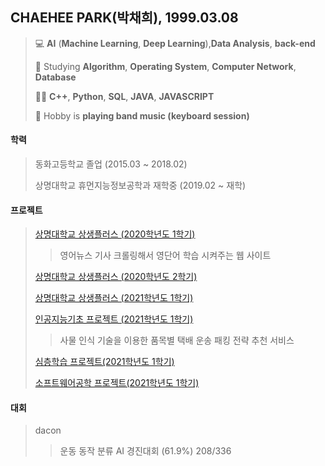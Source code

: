 ## CHAEHEE PARK(박채희), 1999.03.08
> 💻 **AI** (**Machine Learning**, **Deep Learning**),**Data Analysis**, **back-end**
> 
> 📝 Studying **Algorithm**, **Operating System**, **Computer Network**, **Database**
> 
> 👩‍💻 **C++**, **Python**, **SQL**, **JAVA**, **JAVASCRIPT**
> 
> 🎹  Hobby is **playing band music (keyboard session)**


#### 학력  
>동화고등학교 졸업 (2015.03 ~ 2018.02) 
>
>상명대학교 휴먼지능정보공학과 재학중 (2019.02 ~ 재학)



#### 프로젝트
>[상명대학교 상생플러스 (2020학년도 1학기)](http://github.com/ChaeheePark/LEWA)
>> 영어뉴스 기사 크롤링해서 영단어 학습 시켜주는 웹 사이트 
>> 
>[상명대학교 상생플러스 (2020학년도 2학기)](https://github.com/ChaeheePark/DATA_IS_FUTURE)
>
>[상명대학교 상생플러스 (2021학년도 1학기)](https://github.com/ChaeheePark/commercial_analysis)
>
>[인공지능기초 프로젝트 (2021학년도 1학기)](http://github.com/ChaeheePark/SMUS)
>> 사물 인식 기술을 이용한 품목별 택배 운송 패킹 전략 추천 서비스 
>> 
>[심층학습 프로젝트(2021학년도 1학기)](http://github.com/ChaeheePark)
>>
>[소프트웨어공학 프로젝트(2021학년도 1학기)](http://github.com/ChaeheePark)


#### 대회
>dacon
>>운동 동작 분류 AI 경진대회 (61.9%) 208/336
